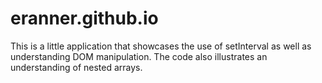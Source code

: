 # eranner.github.io

This is a little application that showcases the use of setInterval as well as understanding DOM manipulation.
The code also illustrates an understanding of nested arrays.
